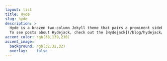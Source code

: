 ```yaml
---
layout: list
title: Hyde
slug: hyde
description: >
  Hyde is a brazen two-column Jekyll theme that pairs a prominent sidebar with uncomplicated content.
  To see posts about Hydejack, check out the [Hydejack](/blog/hydejack/){:.heading.flip-title} category.
accent_color: rgb(38,139,210)
accent_image:
  background: rgb(32,32,32)
  overlay:    false
---
```

